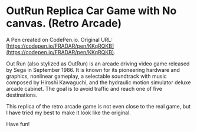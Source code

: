 # OutRun Replica Car Game with No canvas. (Retro Arcade)

A Pen created on CodePen.io. Original URL: [https://codepen.io/FRADAR/pen/KKqRQKB](https://codepen.io/FRADAR/pen/KKqRQKB).

Out Run (also stylized as OutRun) is an arcade driving video game released by Sega in September 1986. It is known for its pioneering hardware and graphics, nonlinear gameplay, a selectable soundtrack with music composed by Hiroshi Kawaguchi, and the hydraulic motion simulator deluxe arcade cabinet. The goal is to avoid traffic and reach one of five destinations.

This replica of the retro arcade game is not even close to the real game, but I have tried my best to make it look like the original.

Have fun!